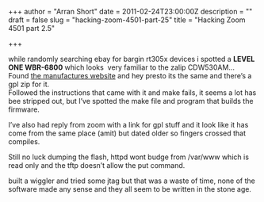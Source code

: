 +++
author = "Arran Short"
date = 2011-02-24T23:00:00Z
description = ""
draft = false
slug = "hacking-zoom-4501-part-25"
title = "Hacking Zoom 4501 part 2.5"

+++


while randomly searching ebay for bargin rt305x devices i spotted a **LEVEL ONE WBR-6800** which looks  very familiar to the zalip CDW530AM…  
Found [the manufactures website](http://uk.level1.com/product_d.php?id=890#) and hey presto its the same and there’s a gpl zip for it.  
Followed the instructions that came with it and make fails, it seems a lot has bee stripped out, but I’ve spotted the make file and program that builds the firmware.

I’ve also had reply from zoom with a link for gpl stuff and it look like it has come from the same place (amit) but dated older so fingers crossed that compiles.

Still no luck dumping the flash, httpd wont budge from /var/www which is read only and the tftp doesn’t allow the put command.

built a wiggler and tried some jtag but that was a waste of time, none of the software made any sense and they all seem to be written in the stone age.


